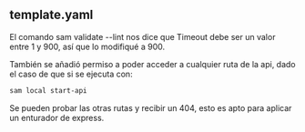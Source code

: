 ## template.yaml

El comando sam validate --lint nos dice que Timeout debe ser un valor entre 1 y 900, así que lo modifiqué a 900.

También se añadió permiso a poder acceder a cualquier ruta de la api, dado el caso de que si se ejecuta con:

```bash
sam local start-api
```

Se pueden probar las otras rutas y recibir un 404, esto es apto para aplicar un enturador de express.
